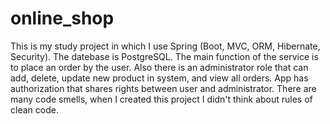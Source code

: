 # online_shop
This is my study project in which I use Spring (Boot, MVC, ORM, Hibernate, Security). The datebase is PostgreSQL.
The main function of the service is to place an order by the user. Also there is an administrator role that can 
add, delete, update new product in system, and view all orders. App has authorization that shares rights between user 
and administrator. There are many code smells, when I created this project I didn't think about rules of clean code.
